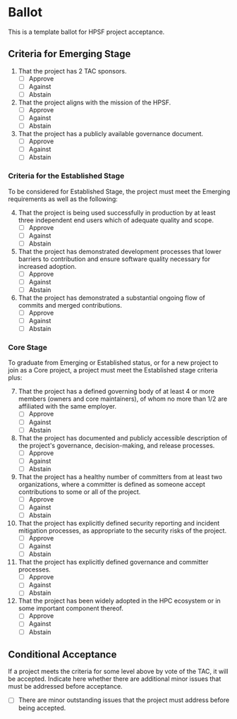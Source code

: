 # Ballot 

This is a template ballot for HPSF project acceptance.

## Criteria for Emerging Stage

1. That the project has 2 TAC sponsors.
    - [ ] Approve
    - [ ] Against
    - [ ] Abstain

2. That the project aligns with the mission of the HPSF.
    - [ ] Approve
    - [ ] Against
    - [ ] Abstain

3. That the project has a publicly available governance document.
    - [ ] Approve
    - [ ] Against
    - [ ] Abstain

### Criteria for the Established Stage

To be considered for Established Stage, the project must meet the Emerging requirements as well as the following:

4. That the project is being used successfully in production by at least three independent end users which of adequate quality and scope.
    - [ ] Approve
    - [ ] Against
    - [ ] Abstain

5. That the project has demonstrated development processes that lower barriers to contribution and ensure software quality necessary for increased adoption.
    - [ ] Approve
    - [ ] Against
    - [ ] Abstain

6. That the project has demonstrated a substantial ongoing flow of commits and merged contributions.
    - [ ] Approve
    - [ ] Against
    - [ ] Abstain

### Core Stage

To graduate from Emerging or Established status, or for a new project to join as a Core project, a project must meet the Established stage criteria plus:

7. That the project has a defined governing body of at least 4 or more members (owners and core maintainers), of whom no more than 1/2 are affiliated with the same employer.
    - [ ] Approve
    - [ ] Against
    - [ ] Abstain

8. That the project has documented and publicly accessible description of the project's governance, decision-making, and release processes.
    - [ ] Approve
    - [ ] Against
    - [ ] Abstain

9. That the project has a healthy number of committers from at least two organizations, where a committer is defined as someone accept contributions to some or all of the project.
    - [ ] Approve
    - [ ] Against
    - [ ] Abstain

10. That the project has explicitly defined security reporting and incident mitigation processes, as appropriate to the security risks of the project.
    - [ ] Approve
    - [ ] Against
    - [ ] Abstain

11. That the project has explicitly defined governance and committer processes.
    - [ ] Approve
    - [ ] Against
    - [ ] Abstain

12. That the project has been widely adopted in the HPC ecosystem or in some important component thereof.
    - [ ] Approve
    - [ ] Against
    - [ ] Abstain

## Conditional Acceptance

If a project meets the criteria for some level above by vote of the TAC, it will be accepted. Indicate here whether there are additional minor issues that must be addressed before acceptance.

  - [ ] There are minor outstanding issues that the project must address before being accepted.
